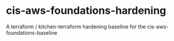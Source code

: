 # cis-aws-foundations-hardening
A terraform / kitchen-terraform hardening baseline for the cis-aws-foundations-baseline
